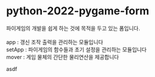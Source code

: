 # python-2022-pygame-form
파이게임의 개발을 쉽게 하는 것에 목적을 두고 있는 폼입니다.<br>
<br>
app : 갱신 조작 출력을 관리하는 모듈입니다<br>
setApp : 파이게임의 함수들과 초기 설정을 관리하는 모듈입니다<br>
mover : 게임 물체의 간단한 물리연산을 제공합니다 <br>

asdf
